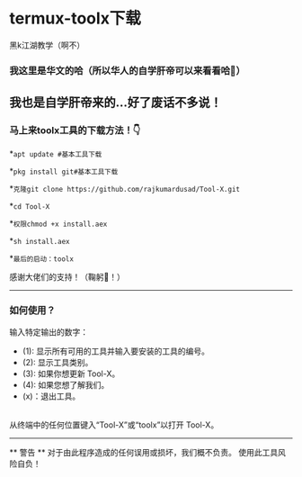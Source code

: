 # termux-toolx下载

黑k江湖教学（啊不）

### 我这里是华文的哈（所以华人的自学肝帝可以来看看哈👀）
我也是自学肝帝来的…好了废话不多说！
-------------------------------------------------------------------------------------------------
### 马上来toolx工具的下载方法！👇

*`apt update #基本工具下载`

*`pkg install git#基本工具下载`

*`克隆git clone https://github.com/rajkumardusad/Tool-X.git`

*`cd Tool-X`

*`权限chmod +x install.aex`

*`sh install.aex`

*`最后的启动：toolx`

感谢大佬们的支持！（鞠躬🙇！）

-------------------------------------------------- ---------------
 ### 如何使用？
 输入特定输出的数字：
 - (1): 显示所有可用的工具并输入要安装的工具的编号。
 - (2): 显示工具类别。
 - (3): 如果你想更新 Tool-X。
 - (4): 如果您想了解我们。
 - (x)：退出工具。
 <br/>
 从终端中的任何位置键入“Tool-X”或“toolx”以打开 Tool-X。
 
 -------------------------------------------------- ---------------
 ** 警告 **
 对于由此程序造成的任何误用或损坏，我们概不负责。 使用此工具风险自负！
